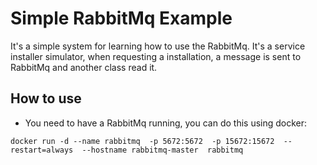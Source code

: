 # Simple RabbitMq Example

It's a simple system for learning how to use the RabbitMq.
It's a service installer simulator, when requesting a installation, a message is sent to RabbitMq and another class read it.

## How to use

- You need to have a RabbitMq running, you can do this using docker:

`docker run -d --name rabbitmq  -p 5672:5672  -p 15672:15672  --restart=always  --hostname rabbitmq-master  rabbitmq`
